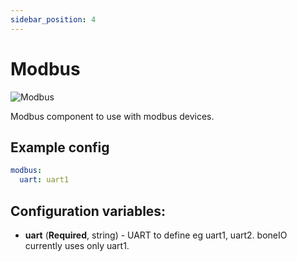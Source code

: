 ```yaml
---
sidebar_position: 4
---
```


# Modbus

![Modbus](/img/modbus.png)

Modbus component to use with modbus devices.

## Example config

```yaml title="Example config"
modbus:
  uart: uart1
```

## Configuration variables:

- **uart** (**Required**, string) - UART to define eg uart1, uart2. boneIO currently uses only uart1.
